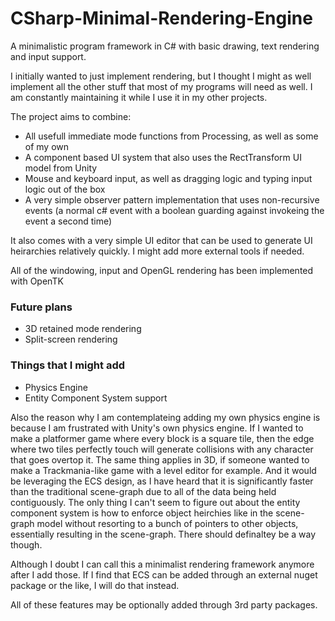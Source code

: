 # CSharp-Minimal-Rendering-Engine
A minimalistic program framework in C# with basic drawing, text rendering and input support.

I initially wanted to just implement rendering, but I thought I might as well implement all the other stuff that most of my programs will need as well.
I am constantly maintaining it while I use it in my other projects.

The project aims to combine:

- All usefull immediate mode functions from Processing, as well as some of my own
- A component based UI system that also uses the RectTransform UI model from Unity
- Mouse and keyboard input, as well as dragging logic and typing input logic out of the box
- A very simple observer pattern implementation that uses non-recursive events (a normal c# event with a boolean guarding against invokeing the event a second time)

It also comes with a very simple UI editor that can be used to generate UI heirarchies relatively quickly.
I might add more external tools if needed.


All of the windowing, input and OpenGL rendering has been implemented with OpenTK


### Future plans
- 3D retained mode rendering
- Split-screen rendering

### Things that I might add
- Physics Engine
- Entity Component System support


Also the reason why I am contemplateing adding my own physics engine is because I am frustrated with Unity's own physics engine.
If I wanted to make a platformer game where every block is a square tile, then the edge where two tiles perfectly touch
will generate collisions with any character that goes overtop it. The same thing applies in 3D, if someone wanted to make
a Trackmania-like game with a level editor for example.
And it would be leveraging the ECS design, as I have heard that it is significantly faster than the traditional scene-graph due
to all of the data being held contiguously.
The only thing I can't seem to figure out about the entity component system is how to enforce object heirchies like in the scene-graph model 
without resorting to a bunch of pointers to other objects, essentially resulting in the scene-graph. 
There should definaltey be a way though.

Although I doubt I can call this a minimalist rendering framework anymore after I add those.
If I find that ECS can be added through an external nuget package or the like, I will do that instead.

All of these features may be optionally added through 3rd party packages.
